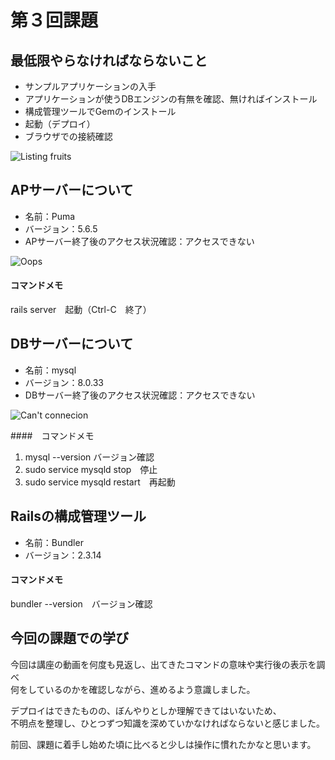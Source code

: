 # 第３回課題

## 最低限やらなければならないこと
- サンプルアプリケーションの入手
- アプリケーションが使うDBエンジンの有無を確認、無ければインストール
- 構成管理ツールでGemのインストール
- 起動（デプロイ）
- ブラウザでの接続確認

![Listing fruits](img/lecture03_1.png)


## APサーバーについて
- 名前：Puma
- バージョン：5.6.5
- APサーバー終了後のアクセス状況確認：アクセスできない

![Oops](img/lecture03_2.png)

#### コマンドメモ
rails server　起動（Ctrl-C　終了）


## DBサーバーについて
- 名前：mysql
- バージョン：8.0.33
- DBサーバー終了後のアクセス状況確認：アクセスできない

![Can't connecion](img/lecture03_3.png)

####　コマンドメモ 
1. mysql --version バージョン確認 
2. sudo service mysqld stop　停止
3. sudo service mysqld restart　再起動

## Railsの構成管理ツール
- 名前：Bundler
- バージョン：2.3.14

#### コマンドメモ
bundler --version　バージョン確認

## 今回の課題での学び
今回は講座の動画を何度も見返し、出てきたコマンドの意味や実行後の表示を調べ  
何をしているのかを確認しながら、進めるよう意識しました。

デプロイはできたものの、ぼんやりとしか理解できてはいないため、  
不明点を整理し、ひとつずつ知識を深めていかなければならないと感じました。

前回、課題に着手し始めた頃に比べると少しは操作に慣れたかなと思います。
